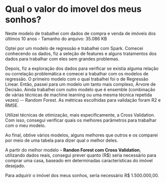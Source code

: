 # Qual o valor do imovel dos meus sonhos?
Neste modelo de trabalhei com dados de compra e venda de imóveis dos últimos 10 anos - Tamanho do arquivo: 35.086 KB

Optei por um modelo de regressão e trabalhei com Spark. Comecei conhecendo os dados, fiz a seleção de features e alguns tratamentos dos dados para trabalhar com eles sem grandes problemas.  

Depois, fiz a exploração dos dados para verificar se existia alguma relação ou correlação problemática e comecei a trabalhar com os modelos de regressão. O primeiro modelo com o qual trabalhei foi o de Regressão Linear. Então, passei para um modelo um tanto mais complexo, Árvore de Decisão. Ainda trabalhei com outro modelo que é ensemble (combinação de várias técnicas de machine learning ou uma mesma técnica repetida vezes) -- Random Forest. As métricas escolhidas para validação foram R2 e RMSE. 

Utilizei técnicas de otimização, mais especificamente, a Cross Validation. Com isso, consegui verificar quais os melhores parâmetros para trabalhar com o meu modelo. 

Ao final, obtive vários modelos, alguns melhores que outros e os comparei por meio de uma tabela para dizer qual o melhor deles. 

A partir do melhor modelo – **Randon Forest com Cross Validation**, utilizando dados reais, consegui prever quanto (R$) seria necessário para comprar uma casa, baseado em determinadas características do imóvel desejado. 

Para adquirir o imóvel dos meus sonhos, seria necessário R$ 1.500.000,00. 
